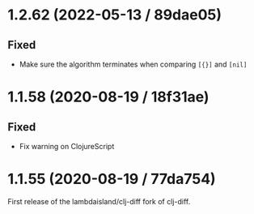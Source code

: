 # 1.2.62 (2022-05-13 / 89dae05)

## Fixed

- Make sure the algorithm terminates when comparing `[{}]` and `[nil]`

# 1.1.58 (2020-08-19 / 18f31ae)

## Fixed

- Fix warning on ClojureScript

# 1.1.55 (2020-08-19 / 77da754)

First release of the lambdaisland/clj-diff fork of clj-diff.